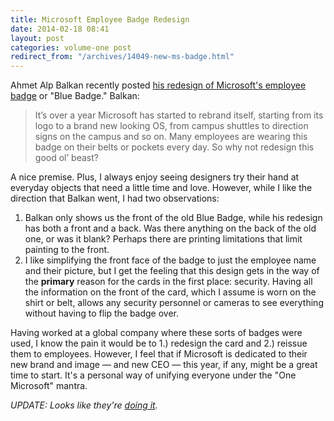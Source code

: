 ```yaml
---
title: Microsoft Employee Badge Redesign
date: 2014-02-18 08:41
layout: post
categories: volume-one post
redirect_from: "/archives/14049-new-ms-badge.html"
---
```



Ahmet Alp Balkan recently posted [his redesign of Microsoft's employee badge](https://ahmetalpbalkan.com/blog/microsoft-employee-badge-redesign/) or "Blue Badge." Balkan: 

> It’s over a year Microsoft has started to rebrand itself, starting from its logo to a brand new looking OS, from campus shuttles to direction signs on the campus and so on. Many employees are wearing this badge on their belts or pockets every day. So why not redesign this good ol’ beast? 

A nice premise. Plus, I always enjoy seeing designers try their hand at everyday objects that need a little time and love. However, while I like the direction that Balkan went, I had two observations: 

1. Balkan only shows us the front of the old Blue Badge, while his redesign has both a front and a back. Was there anything on the back of the old one, or was it blank? Perhaps there are printing limitations that limit painting to the front. 
2. I like simplifying the front face of the badge to just the employee name and their picture, but I get the feeling that this design gets in the way of the __primary__ reason for the cards in the first place: security. Having all the information on the front of the card, which I assume is worn on the shirt or belt, allows any security personnel or cameras to see everything without having to flip the badge over. 

Having worked at a global company where these sorts of badges were used, I know the pain it would be to 1.) redesign the card and 2.) reissue them to employees. However, I feel that if Microsoft is dedicated to their new brand and image &mdash; and new CEO &mdash; this year, if any, might be a great time to start. It's a personal way of unifying everyone under the "One Microsoft" mantra. 

_UPDATE: Looks like they're [doing it](http://www.geekwire.com/2015/the-new-microsoft-even-the-blue-badges-are-getting-a-redesign/)._
